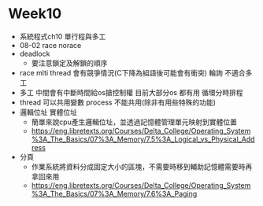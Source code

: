 # Week10
* 系統程式ch10 單行程與多工
* 08-02 race norace 
* deadlock
   * 要注意鎖定及解鎖的順序
* race mlti thread 會有競爭情況(C下降為組語後可能會有衝突)
輪詢 不適合多工
* 多工 中間會有中斷時間給os搶控制權 目前大部分os 都有用 循環分時排程
* thread 可以共用變數 process 不能共用(除非有用些特殊的功能)
* 邏輯位址 實體位址
    * 簡單來說cpu產生邏輯位址，並透過記憶體管理單元映射到實體位置
    * https://eng.libretexts.org/Courses/Delta_College/Operating_System%3A_The_Basics/07%3A_Memory/7.5%3A_Logical_vs_Physical_Address
* 分頁 
   * 作業系統將資料分成固定大小的區塊，不需要時移到輔助記憶體需要時再拿回來用
   * https://eng.libretexts.org/Courses/Delta_College/Operating_System%3A_The_Basics/07%3A_Memory/7.6%3A_Paging
